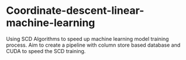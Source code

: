 # Coordinate-descent-linear-machine-learning
Using SCD Algorithms to speed up machine learning model training process. Aim to create a pipeline with column store based database and CUDA to speed the SCD training.
